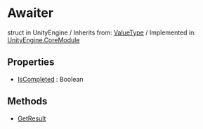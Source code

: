 # Awaiter
struct in UnityEngine
 / Inherits from: <a href="https://docs.unity3d.com/6000.0/Documentation/ScriptReference/ValueType.html" target="_blank">ValueType</a> / Implemented in: <a href="https://docs.unity3d.com/6000.0/Documentation/ScriptReference/UnityEngine.CoreModule.html" target="_blank">UnityEngine.CoreModule</a>
## Properties
- <a href="https://docs.unity3d.com/6000.0/Documentation/ScriptReference/Awaiter-IsCompleted.html" target="_blank">IsCompleted</a> : Boolean
## Methods
- <a href="https://docs.unity3d.com/6000.0/Documentation/ScriptReference/Awaiter.GetResult.html" target="_blank">GetResult</a>
